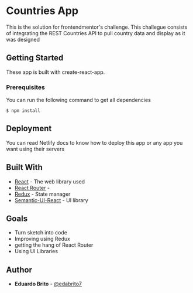 # Countries App

This is  the solution for frontendmentor's challenge. This challegue consists of  integrating the REST Countries API to pull country data and display as it  was designed

## Getting Started

These app is built with create-react-app. 

### Prerequisites

You can run the following command to get all dependencies 

```
$ npm install 
```

## Deployment

You can read Netlify docs to know how to deploy this app or any app you want using their servers

## Built With

* [React](https://es.reactjs.org/) - The web library used
* [React Router](https://reactrouter.com/web/guides/quick-start) -
* [Redux](https://redux.js.org/introduction/getting-started) - State manager
* [Semantic-UI-React](https://react.semantic-ui.com/) - UI library

## Goals

* Turn sketch into code
* Improving using Redux
* getting the hang of React Router
* Using UI Libraries

## Author

* **Eduardo Brito** - [@edabrito7](https://github.com/edabrito7)


